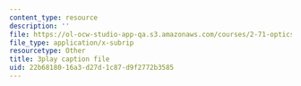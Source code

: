 ```yaml
---
content_type: resource
description: ''
file: https://ol-ocw-studio-app-qa.s3.amazonaws.com/courses/2-71-optics-spring-2009/22b6818016a3d27d1c87d9f2772b3585_vcqPRPkyWPU.srt
file_type: application/x-subrip
resourcetype: Other
title: 3play caption file
uid: 22b68180-16a3-d27d-1c87-d9f2772b3585
---
```

